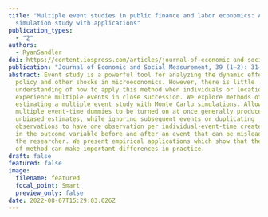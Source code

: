 ```yaml
---
title: "Multiple event studies in public finance and labor economics: A
  simulation study with applications"
publication_types:
  - "2"
authors:
  - RyanSandler
doi: https://content.iospress.com/articles/journal-of-economic-and-social-measurement/jem00383
publication: "Journal of Economic and Social Measurement, 39 (1–2): 31–57"
abstract: Event study is a powerful tool for analyzing the dynamic effects of
  policy and other shocks in microeconomics. However, there is little
  understanding of how to apply this method when individuals or locations
  experience multiple events in close succession. We explore methods of
  estimating a multiple event study with Monte Carlo simulations. Allowing
  multiple event-time dummies to be turned on at once generally produces
  unbiased estimates, while ignoring subsequent events or duplicating
  observations to have one observation per individual-event-time create trends
  in the outcome variable before and after an event that can be misleading to
  the researcher. We present empirical applications which show that the choice
  of method can make important differences in practice.
draft: false
featured: false
image:
  filename: featured
  focal_point: Smart
  preview_only: false
date: 2022-08-07T15:29:03.026Z
---
```

